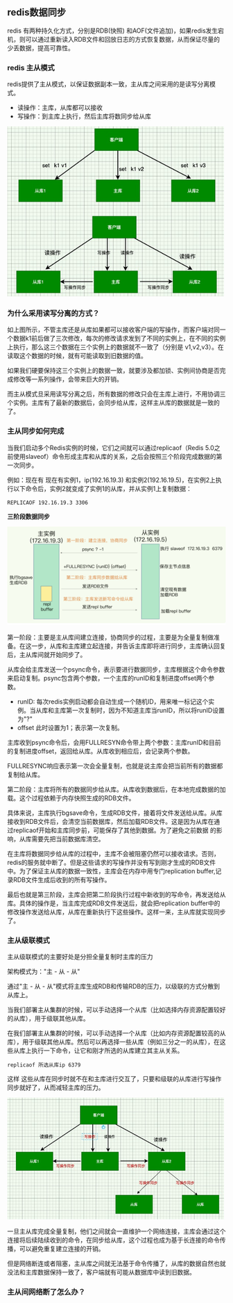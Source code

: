 ## redis数据同步

redis 有两种持久化方式，分别是RDB(快照) 和AOF(文件追加)，如果redis发生宕机，则可以通过重新读入RDB文件和回放日志的方式恢复数据，从而保证尽量的少丢数据，提高可靠性。

### redis 主从模式

redis提供了主从模式，以保证数据副本一致，主从库之间采用的是读写分离模式。

* 读操作：主库，从库都可以接收
* 写操作：到主库上执行，然后主库将数同步给从库

<img src="../img/06/redis-leader-follower.jpg" width="500px">

### 为什么采用读写分离的方式？

如上图所示，不管主库还是从库如果都可以接收客户端的写操作，而客户端对同一个数据k1前后做了三次修改，每次的修改请求发到了不同的实例上，在不同的实例上执行，那么这三个数据在三个实例上的数据就不一致了（分别是 v1,v2,v3）。在读取这个数据的时候，就有可能读取到旧数据的值。

如果我们硬要保持这三个实例上的数据一致，就要涉及都加锁、实例间协商是否完成修改等一系列操作，会带来巨大的开销。

而主从模式旦采用读写分离之后，所有数据的修改只会在主库上进行，不用协调三个实例。主库有了最新的数据后，会同步给从库，这样主从库的数据就是一致的了。

### 主从同步如何完成

当我们启动多个Redis实例的时候，它们之间就可以通过replicaof（Redis 5.0之前使用slaveof）命令形成主库和从库的关系，之后会按照三个阶段完成数据的第一次同步。

例如：现在有 现在有实例1，ip(192.16.19.3) 和实例2(192.16.19.5)，在实例2上执行以下命令后，实例2就变成了实例1的从库，并从实例1上复制数据：
```
REPLICAOF 192.16.19.3 3306
```

**三阶段数据同步**

<img src="../img/06/replica-first.png">

第一阶段：主要是主从库间建立连接，协商同步的过程，主要是为全量复制做准备。在这一步，从库和主库建立起连接，并告诉主库即将进行同步，主库确认回复后，主从库间就开始同步了。

从库会给主库发送一个psync命令，表示要进行数据同步，主库根据这个命令参数来启动复制。psync包含两个参数，一个主库的runID和复制进度offset两个参数。

* runID: 每次redis实例启动都会自动生成一个随机ID，用来唯一标记这个实例。当从库和主库第一次复制时，因为不知道主库当runID，所以将runID设置为"?"
* offset 此时设置为1；表示第一次复制。

主库收到psync命令后，会用FULLRESYN命令带上两个参数：主库runID和目前的复制进度offset，返回给从库。从库收到相应后，会记录两个参数。

FULLRESYNC响应表示第一次会全量复制，也就是说主库会把当前所有的数据都复制给从库。

第二阶段：主库将所有的数据同步给从库。从库收到数据后，在本地完成数据的加载。这个过程依赖于内存快照生成的RDB文件。

具体来说，主库执行bgsave命令，生成RDB文件，接着将文件发送给从库。从库接收到RDB文件后，会清空当前数据库，然后加载RDB文件。这是因为从库在通过replicaof开始和主库同步前，可能保存了其他到数据。为了避免之前数据
的影响，从库需要先把当前数据库清空。

在主库将数据同步给从库的过程中，主库不会被阻塞仍然可以接收请求。否则，redis的服务就中断了。但是这些请求的写操作并没有写到刚才生成的RDB文件中。为了保证主从库的数据一致性，主库会在内存中用专门replication buffer,记录RDB文件生成后收到的所有写操作。

最后也就是第三阶段，主库会把第二阶段执行过程中新收到的写命令，再发送给从库。具体的操作是，当主库完成RDB文件发送后，就会把replication buffer中的修改操作发送给从库，从库在重新执行下这些操作。这样一来，主从库就实现同步了。

### 主从级联模式

主从级联模式的主要好处是分担全量复制时主库的压力

架构模式为："主 - 从 - 从"

通过"主 - 从 - 从"模式将主库生成RDB和传输RDB的压力，以级联的方式分散到从库上。

当我们部署主从集群的时候，可以手动选择一个从库（比如选择内存资源配置较好的从库），用于级联其他从库。

在我们部署主从集群的时候，可以手动选择一个从库（比如内存资源配置较高的从库），用于级联其他从库。然后可以再选择一些从库（例如三分之一的从库），在这些从库上执行一下命令，让它和刚才所选的从库建立其主从关系。
```
replicaof 所选从库ip 6379
```

这样 这些从库在同步时就不在和主库进行交互了，只要和级联的从库进行写操作同步就好了，从而减轻主库的压力。

<img src="../img/06/redis-sync-slave-slave.jpg" width="500px">

一旦主从库完成全量复制，他们之间就会一直维护一个网络连接，主库会通过这个连接将后续陆续收到的命令，在同步给从库，这个过程也成为基于长连接的命令传播，可以避免重复建立连接的开销。

但是网络断连或者阻塞，主从库之间就无法基于命令传播了，从库的数据自然也就没法和主库数据保持一致了，客户端就有可能从数据库中读到旧数据。

### 主从间网络断了怎么办？

